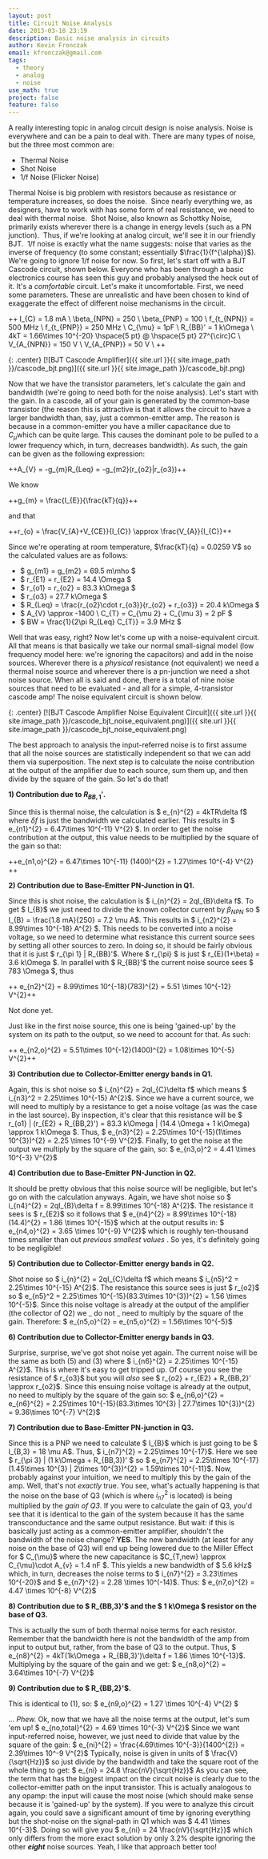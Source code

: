 ```yaml
---
layout: post
title: Circuit Noise Analysis
date: 2013-03-18 23:19
description: Basic noise analysis in circuits
author: Kevin Fronczak
email: kfronczak@gmail.com
tags:
  - theory
  - analog
  - noise
use_math: true
project: false
feature: false
---
```


A really interesting topic in analog circuit design is noise analysis. Noise is everywhere and can be a pain to deal with. There are many types of noise, but the three most common are:

*   Thermal Noise
*   Shot Noise
*   1/f Noise (Flicker Noise)

Thermal Noise is big problem with resistors because as resistance or temperature increases, so does the noise.  Since nearly everything we, as designers, have to work with has some form of real resistance, we need to deal with thermal noise.  Shot Noise, also known as Schottky Noise, primarily exists wherever there is a change in energy levels (such as a PN junction).  Thus, if we're looking at analog circuit, we'll see it in our friendly BJT.  1/f noise is exactly what the name suggests: noise that varies as the inverse of frequency (to some constant; essentially $\frac{1}{f^{\alpha}}$). We're going to ignore 1/f noise for now. So first, let's start off with a BJT Cascode circuit, shown below. Everyone who has been through a basic electronics course has seen this guy and probably analysed the heck out of it. It's a _comfortable_ circuit. Let's make it uncomfortable. First, we need some parameters. These are unrealistic and have been chosen to kind of exaggerate the effect of different noise mechanisms in the circuit.

++ I_{C} = 1.8 mA \\ \beta_{NPN} = 250 \\ \beta_{PNP} = 100 \\ f_{t_{NPN}} = 500 MHz \\ f_{t_{PNP}} = 250 MHz \\ C_{\mu} = 1pF \\ R_{BB}' = 1 k\Omega \\ 4kT = 1.66\times 10^{-20} \hspace{5 pt} @ \hspace{5 pt} 27^{\circ}C \\ V_{A_{NPN}} = 150 V \\ V_{A_{PNP}} = 50 V \\ ++

{: .center}
[![BJT Cascode Amplifier]({{ site.url }}{{ site.image_path }}/cascode_bjt.png)]({{ site.url }}{{ site.image_path }}/cascode_bjt.png)

Now that we have the transistor parameters, let's calculate the gain and bandwidth (we're going to need both for the noise analysis). Let's start with the gain. In a cascode, all of your gain is generated by the common-base transistor (the reason this is attractive is that it allows the circuit to have a larger bandwidth than, say, just a common-emitter amp. The reason is because in a common-emitter you have a miller capacitance due to $C_{\mu}$which can be quite large. This causes the dominant pole to be pulled to a lower frequency which, in turn, decreases bandwidth). As such, the gain can be given as the following expression:

++A_{V} = -g_{m}R_{Leq} = -g_{m2}(r_{o2}\|r_{o3})++

We know

++g_{m} = \frac{I_{E}}{\frac{kT}{q}}++

and that

++r_{o} = \frac{V_{A}+V_{CE}}{I_{C}} \approx \frac{V_{A}}{I_{C}}++

Since we're operating at room temperature, $\frac{kT}{q} = 0.0259 V$ so the calculated values are as follows:

* $ g_{m1} = g_{m2} = 69.5 m\mho $
* $ r_{E1} = r_{E2} = 14.4 \Omega $
* $ r_{o1} = r_{o2} = 83.3 k\Omega $
* $ r_{o3} = 27.7 k\Omega $
* $ R_{Leq} = \frac{r_{o2}\cdot r_{o3}}{r_{o2} + r_{o3}} = 20.4 k\Omega $
* $ A_{V} \approx -1400 \\ C_{T} = C_{\mu 2} + C_{\mu 3} = 2 pF $
* $ BW = \frac{1}{2\pi R_{Leq} C_{T}} = 3.9 MHz $

Well that was easy, right? Now let's come up with a noise-equivalent circuit. All that means is that basically we take our normal small-signal model (low frequency model here: we're ignoring the capacitors) and add in the noise sources. Wherever there is a _physical_ resistance (not equivalent) we need a thermal noise source and wherever there is a pn-junction we need a shot noise source. When all is said and done, there is a total of nine noise sources that need to be evaluated - and all for a simple, 4-transistor cascode amp! The noise equivalent circuit is shown below.

{: .center}
[![BJT Cascode Amplifier Noise Equivalent Circuit]({{ site.url }}{{ site.image_path }}/cascode_bjt_noise_equivalent.png)]({{ site.url }}{{ site.image_path }}/cascode_bjt_noise_equivalent.png)

The best approach to analysis the input-referred noise is to first assume that all the noise sources are statistically independent so that we can add them via superposition. The next step is to calculate the noise contribution at the output of the amplifier due to each source, sum them up, and then divide by the square of the gain. So let's do that!

**1) Contribution due to $R_{BB,1}'$.**

Since this is thermal noise, the calculation is $ e_{n}^{2} = 4kTR\delta f$ where $\delta f$ is just the bandwidth we calculated earlier. This results in $ e_{n1}^{2} = 6.47\times 10^{-11} V^{2} $. In order to get the noise contribution at the output, this value needs to be multiplied by the square of the gain so that:

++e_{n1,o}^{2} = 6.47\times 10^{-11} (1400)^{2} = 1.27\times 10^{-4} V^{2} ++

**2) Contribution due to Base-Emitter PN-Junction in Q1.**

Since this is shot noise, the calculation is $ i_{n}^{2} = 2qI_{B}\delta f$. To get $ I_{B}$ we just need to divide the known collector current by $\beta_{NPN}$ so $ I_{B} = \frac{1.8 mA}{250} = 7.2 \mu A$. This results in $ i_{n2}^{2} = 8.99\times 10^{-18} A^{2} $. This needs to be converted into a noise voltage, so we need to determine what resistance this current source sees by setting all other sources to zero. In doing so, it should be fairly obvious that it is just $ r_{\pi 1} \| R_{BB}'$. Where $ r_{\pi} $ is just $ r_{E}(1+\beta) = 3.6 k\Omega $. In parallel with $ R_{BB}'$ the current noise source sees $ 783 \Omega $, thus

++ e_{n2}^{2} = 8.99\times 10^{-18}(783)^{2} = 5.51 \times 10^{-12} V^{2}++

Not done yet.

Just like in the first noise source, this one is being 'gained-up' by the system on its path to the output, so we need to account for that. As such:

++ e_{n2,o}^{2} = 5.51\times 10^{-12}(1400)^{2} = 1.08\times 10^{-5} V^{2}++

**3) Contribution due to Collector-Emitter energy bands in Q1.**

Again, this is shot noise so $ i_{n}^{2} = 2qI_{C}\delta f$ which means $ i_{n3}^2 = 2.25\times 10^{-15} A^{2}$. Since we have a current source, we will need to multiply by a resistance to get a noise voltage (as was the case in the last source). By inspection, it's clear that this resistance will be $ r_{o1} \| (r_{E2} + R_{BB,2}') = 83.3 k\Omega \| (14.4 \Omega + 1 k\Omega) \approx 1 k\Omega $. Thus, $ e_{n3}^{2} = 2.25\times 10^{-15}(1\times 10^{3})^{2} = 2.25 \times 10^{-9} V^{2}$. Finally, to get the noise at the output we multiply by the square of the gain, so: $ e_{n3,o}^2 = 4.41 \times 10^{-3} V^{2}$

**4) Contribution due to Base-Emitter PN-Junction in Q2.**

It should be pretty obvious that this noise source will be negligible, but let's go on with the calculation anyways. Again, we have shot noise so $ i_{n4}^{2} = 2qI_{B}\delta f = 8.99\times 10^{-18} A^{2}$. The resistance it sees is $ r_{E2}$ so it follows that $ e_{n4}^{2} = 8.99\times 10^{-18}(14.4)^{2} = 1.86 \times 10^{-15}$ which at the output results in: $ e_{n4,o}^{2} = 3.65 \times 10^{-9} V^{2}$ which is roughly ten-thousand times smaller than out _previous smallest values_ . So yes, it's definitely going to be negligible!

**5) Contribution due to Collector-Emitter energy bands in Q2.**

Shot noise so $ i_{n}^{2} = 2qI_{C}\delta f$ which means $ i_{n5}^2 = 2.25\times 10^{-15} A^{2}$. The resistance this source sees is just $ r_{o2}$ so $ e_{n5}^2 = 2.25\times 10^{-15}(83.3\times 10^{3})^{2} = 1.56 \times 10^{-5}$. Since this noise voltage is already at the output of the amplifier (the collector of Q2) we _ do not _ need to multiply by the square of the gain. Therefore: $ e_{n5,o}^{2} = e_{n5,o}^{2} = 1.56\times 10^{-5}$

**6) Contribution due to Collector-Emitter energy bands in Q3.**

Surprise, surprise, we've got shot noise yet again. The current noise will be the same as both (5) and (3) where $ i_{n6}^{2} = 2.25\times 10^{-15} A^{2}$. This is where it's easy to get tripped up. Of course you see the resistance of $ r_{o3}$ but you will _also_ see $ r_{o2} + r_{E2} + R_{BB,2}' \approx r_{o2}$. Since this ensuing noise voltage is already at the output, no need to multiply by the square of the gain so: $ e_{n6,o}^{2} = e_{n6}^{2} = 2.25\times 10^{-15}(83.3\times 10^{3} \| 27.7\times 10^{3})^{2} = 9.36\times 10^{-7} V^{2}$

**7) Contribution due to Base-Emitter PN-junction in Q3.**

Since this is a PNP we need to calculate $ I_{B}$ which is just going to be $ I_{B,3} = 18 \mu A$. Thus, $ i_{n7}^{2} = 2.25\times 10^{-17}$. Here we see $ r_{\pi 3} \| (1 k\Omega + R_{BB,3})' $ so $ e_{n7}^{2} = 2.25\times 10^{-17}(1.45\times 10^{3} \| 2\times 10^{3})^{2} = 1.59\times 10^{-11}$. Now, probably against your intuition, we need to multiply this by the gain of the amp. Well, that's not _exactly_ true. You see, what's actually happening is that the noise on the base of Q3 (which is where $i_{n7}^{2}$ is located) is being multiplied by the _gain of Q3_. If you were to calculate the gain of Q3, you'd see that it is identical to the gain of the system because it has the same transconductance and the same output resistance. But wait: if this is basically just acting as a common-emitter amplifier, shouldn't the bandwidth of the noise change? **YES**. The new bandwidth (at least for any noise on the base of Q3) will end up being lowered due to the Miller Effect for $ C_{\mu}$ where the new capacitance is $C_{T,new} \approx C_{\mu}\cdot A_{v} = 1.4 nF $. This yields a new bandwidth of $ 5.6 kHz$ which, in turn, decreases the noise terms to $ i_{n7}^{2} = 3.23\times 10^{-20}$ and $ e_{n7}^{2} = 2.28 \times 10^(-14)$. Thus: $ e_{n7,o}^{2} = 4.47 \times 10^{-8} V^{2}$

**8) Contribution due to $ R_{BB,3}'$ and the $ 1 k\Omega $ resistor on the base of Q3.**

This is actually the sum of both thermal noise terms for each resistor. Remember that the bandwidth here is not the bandwidth of the amp from input to output but, rather, from the base of Q3 to the output. Thus, $ e_{n8}^{2} = 4kT(1k\Omega + R_{BB,3}')\delta f = 1.86 \times 10^{-13}$. Multiplying by the square of the gain and we get: $ e_{n8,o}^{2} = 3.64\times 10^{-7} V^{2}$

**9) Contribution due to $ R_{BB,2}'$.**

This is identical to (1), so: $ e_{n9,o}^{2} = 1.27 \times 10^{-4} V^{2} $

... _Phew._ Ok, now that we have all the noise terms at the output, let's sum 'em up! $ e_{no,total}^{2} = 4.69 \times 10^{-3} V^{2}$ Since we want input-referred noise, however, we just need to divide that value by the square of the gain: $ e_{ni}^{2} = \frac{4.69\times 10^{-3}}{1400^{2}} = 2.39\times 10^-9 V^{2}$ Typically, noise is given in units of $ \frac{V}{\sqrt{Hz}}$ so just divide by the bandwidth and take the square root of the whole thing to get: $ e_{ni} = 24.8 \frac{nV}{\sqrt{Hz}}$ As you can see, the term that has the biggest impact on the circuit noise is clearly due to the collector-emitter path on the input transistor. This is actually analogous to any opamp: the input will cause the most noise (which should make sense because it is 'gained-up' by the system). If you were to analyze this circuit again, you could save a significant amount of time by ignoring everything but the shot-noise on the signal-path in Q1 which was $ 4.41 \times 10^{-3}$. Doing so will give you $ e_{ni} = 24 \frac{nV}{\sqrt{Hz}}$ which only differs from the more exact solution by only 3.2% despite ignoring the other **_eight_** noise sources. Yeah, I like that approach better too!
